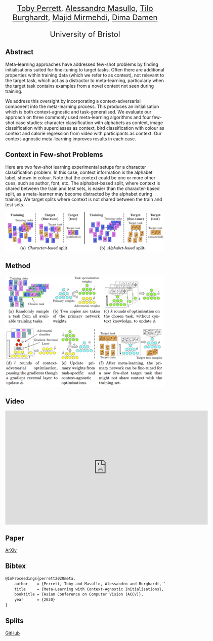 <p align="center" style="font-size:24px">
<a href="https://tobyperrett.github.io/">Toby Perrett</a>, <a href="http://www.alessandromasullo.com/">Alessandro Masullo</a>, <a href="http://people.cs.bris.ac.uk/~burghard//">Tilo Burghardt</a>, <a href="people.cs.bris.ac.uk/~majid/">Majid Mirmehdi</a>, <a href="https://dimadamen.github.io/">Dima Damen</a>
</p>

<p align="center" style="font-size:24px">
University of Bristol
</p>




## Abstract

Meta-learning approaches have addressed few-shot problems by finding initialisations suited for fine-tuning to target tasks. Often there are additional properties within training data (which we refer to as context), not relevant to the target task, which act as a distractor to meta-learning, particularly when the target task contains examples from a novel context not seen during training. 

We address this oversight by incorporating a context-adversarial component into the meta-learning process. This produces an initialisation which is both context-agnostic and task-generalised. We evaluate our approach on three commonly used meta-learning algorithms and four few-shot case studies: character classification with alphabets as context, image classification with superclasses as context, bird classification with colour as context and calorie regression from video with participants as context.
Our context-agnostic meta-learning improves results in each case. 


## Context in Few-shot Problems

Here are two few-shot learning experimental setups for a character classification problem.  In this case, context information is the alphabet label, shown in colour.  Note that the context could be one or more other cues, such as author, font, etc.   The alphabet-based split, where context is shared between the train and test sets, is easier than the character-based split, as a meta-learner may become distracted by the alphabet during training.  We target splits where context is not shared between the train and test sets.

![Image](ab.png)

## Method

![Image](method.png)


## Video


<iframe align="center" width="640" height="360" src="https://www.youtube.com/embed/SrksZ-motho" frameborder="0" allow="accelerometer; autoplay; encrypted-media; gyroscope; picture-in-picture" allowfullscreen></iframe>



## Paper

[ArXiv](https://arxiv.org/pdf/2007.14658.pdf)

## Bibtex

```markdown
@InProceedings{perrett2020meta,
    author    = {Perrett, Toby and Masullo, Alessandro and Burghardt, Tilo and Mirmehdi, Majid and Damen, Dima},
    title     = {Meta-Learning with Context-Agnostic Initialisations},
    booktitle = {Asian Conference on Computer Vision (ACCV)},
    year      = {2020}
}
```

## Splits
[GitHub](https://github.com/tobyperrett/context_splits)



